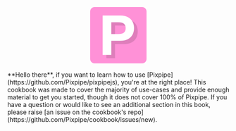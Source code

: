 <p style="text-align:center;"><img src="images/org_logo_vector_rounded.png" width="128"></p>  
**Hello there**, if you want to learn how to use [Pixpipe](https://github.com/Pixpipe/pixpipejs), you're at the right place! This cookbook was made to cover the majority of use-cases and provide enough material to get you started, though it does not cover 100% of Pixpipe. If you have a question or would like to see an additional section in this book, please raise [an issue on the cookbook's repo](https://github.com/Pixpipe/cookbook/issues/new).

